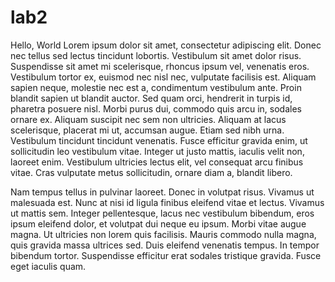 # lab2
Hello, World
Lorem ipsum dolor sit amet, consectetur adipiscing elit. Donec nec tellus sed lectus tincidunt lobortis. Vestibulum sit amet dolor risus. Suspendisse sit amet mi scelerisque, rhoncus ipsum vel, venenatis eros. Vestibulum tortor ex, euismod nec nisl nec, vulputate facilisis est. Aliquam sapien neque, molestie nec est a, condimentum vestibulum ante. Proin blandit sapien ut blandit auctor. Sed quam orci, hendrerit in turpis id, pharetra posuere nisl. Morbi purus dui, commodo quis arcu in, sodales ornare ex. Aliquam suscipit nec sem non ultricies. Aliquam at lacus scelerisque, placerat mi ut, accumsan augue. Etiam sed nibh urna. Vestibulum tincidunt tincidunt venenatis. Fusce efficitur gravida enim, ut sollicitudin leo vestibulum vitae. Integer ut justo mattis, iaculis velit non, laoreet enim. Vestibulum ultricies lectus elit, vel consequat arcu finibus vitae. Cras vulputate metus sollicitudin, ornare diam a, blandit libero.

Nam tempus tellus in pulvinar laoreet. Donec in volutpat risus. Vivamus ut malesuada est. Nunc at nisi id ligula finibus eleifend vitae et lectus. Vivamus ut mattis sem. Integer pellentesque, lacus nec vestibulum bibendum, eros ipsum eleifend dolor, et volutpat dui neque eu ipsum. Morbi vitae augue magna. Ut ultricies non lorem quis facilisis. Mauris commodo nulla magna, quis gravida massa ultrices sed. Duis eleifend venenatis tempus. In tempor bibendum tortor. Suspendisse efficitur erat sodales tristique gravida. Fusce eget iaculis quam.
